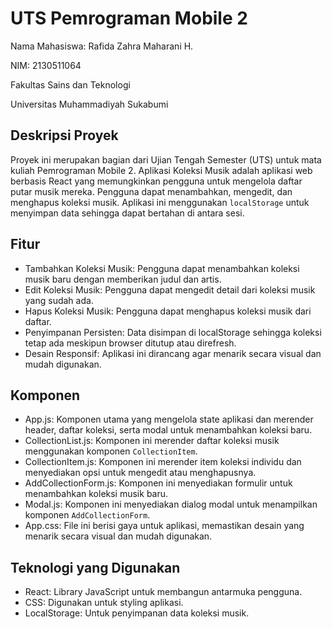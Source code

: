 # UTS Pemrograman Mobile 2
Nama Mahasiswa: Rafida Zahra Maharani H.

NIM: 2130511064

Fakultas Sains dan Teknologi

Universitas Muhammadiyah Sukabumi

## Deskripsi Proyek

Proyek ini merupakan bagian dari Ujian Tengah Semester (UTS) untuk mata kuliah Pemrograman Mobile 2. Aplikasi Koleksi Musik adalah aplikasi web berbasis React yang memungkinkan pengguna untuk mengelola daftar putar musik mereka. Pengguna dapat menambahkan, mengedit, dan menghapus koleksi musik. Aplikasi ini menggunakan `localStorage` untuk menyimpan data sehingga dapat bertahan di antara sesi.

## Fitur

- Tambahkan Koleksi Musik: Pengguna dapat menambahkan koleksi musik baru dengan memberikan judul dan artis.
- Edit Koleksi Musik: Pengguna dapat mengedit detail dari koleksi musik yang sudah ada.
- Hapus Koleksi Musik: Pengguna dapat menghapus koleksi musik dari daftar.
- Penyimpanan Persisten: Data disimpan di localStorage sehingga koleksi tetap ada meskipun browser ditutup atau direfresh.
- Desain Responsif: Aplikasi ini dirancang agar menarik secara visual dan mudah digunakan.

## Komponen

- App.js: Komponen utama yang mengelola state aplikasi dan merender header, daftar koleksi, serta modal untuk menambahkan koleksi baru.
- CollectionList.js: Komponen ini merender daftar koleksi musik menggunakan komponen `CollectionItem`.
- CollectionItem.js: Komponen ini merender item koleksi individu dan menyediakan opsi untuk mengedit atau menghapusnya.
- AddCollectionForm.js: Komponen ini menyediakan formulir untuk menambahkan koleksi musik baru.
- Modal.js: Komponen ini menyediakan dialog modal untuk menampilkan komponen `AddCollectionForm`.
- App.css: File ini berisi gaya untuk aplikasi, memastikan desain yang menarik secara visual dan mudah digunakan.

## Teknologi yang Digunakan
- React: Library JavaScript untuk membangun antarmuka pengguna.
- CSS: Digunakan untuk styling aplikasi.
- LocalStorage: Untuk penyimpanan data koleksi musik.
